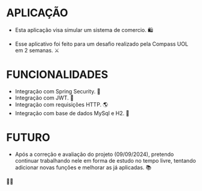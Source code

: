 # APLICAÇÃO
- Esta aplicação visa simular um sistema de comercio. 🛍️ <br> 

- Esse aplicativo foi feito para um desafio realizado pela Compass UOL em 2 semanas. ⚔

# FUNCIONALIDADES

- Integração com Spring Security. 🔐 <br/>
- Integração com JWT. 🔑 <br/>
- Integração com requisições HTTP. 🌎 <br/>
- Integração com base de dados MySql e H2. 🎲

# FUTURO

- Após a correção e avaliação do projeto (09/09/2024), pretendo continuar trabalhando nele em forma de estudo no tempo livre, tentando adicionar novas funçôes e melhorar as já aplicadas. 📚

🐱‍👓
